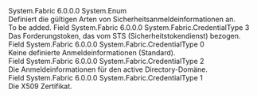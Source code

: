 <Type Name="CredentialType" FullName="System.Fabric.CredentialType">
  <TypeSignature Language="C#" Value="public enum CredentialType" />
  <TypeSignature Language="ILAsm" Value=".class public auto ansi sealed CredentialType extends System.Enum" />
  <TypeSignature Language="DocId" Value="T:System.Fabric.CredentialType" />
  <TypeSignature Language="VB.NET" Value="Public Enum CredentialType" />
  <TypeSignature Language="F#" Value="type CredentialType = " />
  <AssemblyInfo>
    <AssemblyName>System.Fabric</AssemblyName>
    <AssemblyVersion>6.0.0.0</AssemblyVersion>
  </AssemblyInfo>
  <Base>
    <BaseTypeName>System.Enum</BaseTypeName>
  </Base>
  <Docs>
    <summary>
      <para>Definiert die gültigen Arten von Sicherheitsanmeldeinformationen an.</para>
    </summary>
    <remarks>To be added.</remarks>
  </Docs>
  <Members>
    <Member MemberName="Claims">
      <MemberSignature Language="C#" Value="Claims" />
      <MemberSignature Language="ILAsm" Value=".field public static literal valuetype System.Fabric.CredentialType Claims = int32(3)" />
      <MemberSignature Language="DocId" Value="F:System.Fabric.CredentialType.Claims" />
      <MemberSignature Language="VB.NET" Value="Claims" />
      <MemberSignature Language="F#" Value="Claims = 3" Usage="System.Fabric.CredentialType.Claims" />
      <MemberType>Field</MemberType>
      <AssemblyInfo>
        <AssemblyName>System.Fabric</AssemblyName>
        <AssemblyVersion>6.0.0.0</AssemblyVersion>
      </AssemblyInfo>
      <ReturnValue>
        <ReturnType>System.Fabric.CredentialType</ReturnType>
      </ReturnValue>
      <MemberValue>3</MemberValue>
      <Docs>
        <summary>
          <para>Das Forderungstoken, das vom STS (Sicherheitstokendienst) bezogen.</para>
        </summary>
      </Docs>
    </Member>
    <Member MemberName="None">
      <MemberSignature Language="C#" Value="None" />
      <MemberSignature Language="ILAsm" Value=".field public static literal valuetype System.Fabric.CredentialType None = int32(0)" />
      <MemberSignature Language="DocId" Value="F:System.Fabric.CredentialType.None" />
      <MemberSignature Language="VB.NET" Value="None" />
      <MemberSignature Language="F#" Value="None = 0" Usage="System.Fabric.CredentialType.None" />
      <MemberType>Field</MemberType>
      <AssemblyInfo>
        <AssemblyName>System.Fabric</AssemblyName>
        <AssemblyVersion>6.0.0.0</AssemblyVersion>
      </AssemblyInfo>
      <ReturnValue>
        <ReturnType>System.Fabric.CredentialType</ReturnType>
      </ReturnValue>
      <MemberValue>0</MemberValue>
      <Docs>
        <summary>
          <para>Keine definierte Anmeldeinformationen (Standard).</para>
        </summary>
      </Docs>
    </Member>
    <Member MemberName="Windows">
      <MemberSignature Language="C#" Value="Windows" />
      <MemberSignature Language="ILAsm" Value=".field public static literal valuetype System.Fabric.CredentialType Windows = int32(2)" />
      <MemberSignature Language="DocId" Value="F:System.Fabric.CredentialType.Windows" />
      <MemberSignature Language="VB.NET" Value="Windows" />
      <MemberSignature Language="F#" Value="Windows = 2" Usage="System.Fabric.CredentialType.Windows" />
      <MemberType>Field</MemberType>
      <AssemblyInfo>
        <AssemblyName>System.Fabric</AssemblyName>
        <AssemblyVersion>6.0.0.0</AssemblyVersion>
      </AssemblyInfo>
      <ReturnValue>
        <ReturnType>System.Fabric.CredentialType</ReturnType>
      </ReturnValue>
      <MemberValue>2</MemberValue>
      <Docs>
        <summary>
          <para>Die Anmeldeinformationen für den active Directory-Domäne.</para>
        </summary>
      </Docs>
    </Member>
    <Member MemberName="X509">
      <MemberSignature Language="C#" Value="X509" />
      <MemberSignature Language="ILAsm" Value=".field public static literal valuetype System.Fabric.CredentialType X509 = int32(1)" />
      <MemberSignature Language="DocId" Value="F:System.Fabric.CredentialType.X509" />
      <MemberSignature Language="VB.NET" Value="X509" />
      <MemberSignature Language="F#" Value="X509 = 1" Usage="System.Fabric.CredentialType.X509" />
      <MemberType>Field</MemberType>
      <AssemblyInfo>
        <AssemblyName>System.Fabric</AssemblyName>
        <AssemblyVersion>6.0.0.0</AssemblyVersion>
      </AssemblyInfo>
      <ReturnValue>
        <ReturnType>System.Fabric.CredentialType</ReturnType>
      </ReturnValue>
      <MemberValue>1</MemberValue>
      <Docs>
        <summary>
          <para>Die X509 Zertifikat.</para>
        </summary>
      </Docs>
    </Member>
  </Members>
</Type>
